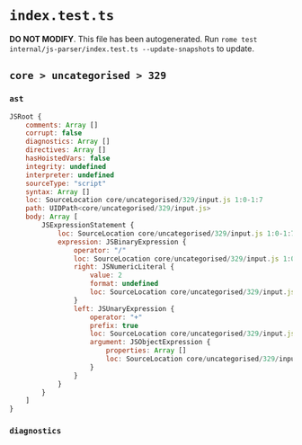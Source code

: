# `index.test.ts`

**DO NOT MODIFY**. This file has been autogenerated. Run `rome test internal/js-parser/index.test.ts --update-snapshots` to update.

## `core > uncategorised > 329`

### `ast`

```javascript
JSRoot {
	comments: Array []
	corrupt: false
	diagnostics: Array []
	directives: Array []
	hasHoistedVars: false
	integrity: undefined
	interpreter: undefined
	sourceType: "script"
	syntax: Array []
	loc: SourceLocation core/uncategorised/329/input.js 1:0-1:7
	path: UIDPath<core/uncategorised/329/input.js>
	body: Array [
		JSExpressionStatement {
			loc: SourceLocation core/uncategorised/329/input.js 1:0-1:7
			expression: JSBinaryExpression {
				operator: "/"
				loc: SourceLocation core/uncategorised/329/input.js 1:0-1:7
				right: JSNumericLiteral {
					value: 2
					format: undefined
					loc: SourceLocation core/uncategorised/329/input.js 1:6-1:7
				}
				left: JSUnaryExpression {
					operator: "+"
					prefix: true
					loc: SourceLocation core/uncategorised/329/input.js 1:0-1:3
					argument: JSObjectExpression {
						properties: Array []
						loc: SourceLocation core/uncategorised/329/input.js 1:1-1:3
					}
				}
			}
		}
	]
}
```

### `diagnostics`

```

```
